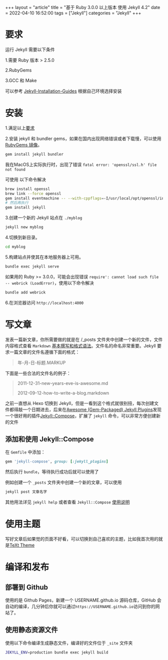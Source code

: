 +++
layout = "article"
title = "基于 Ruby 3.0.0 以上版本 使用 Jekyll 4.2"
date = 2022-04-10 16:52:00
tags = ["Jekyll"]
categories = "Jekyll"
+++


要求
===

运行 Jekyll 需要以下条件

1.需要 Ruby 版本 > 2.5.0

2.RubyGems

3.GCC 和 Make

可以参考 [Jekyll-Installation-Guides](https://jekyllrb.com/docs/installation/#guides) 根据自己环境选择安装

安装
===

1.满足以上[要求](https://jekyllrb.com/docs/installation/)

2.安装 jekyll 和 bundler gems，如果在国内出现网络错误或者下载慢，可以使用 [RubyGems 镜像](https://gems.ruby-china.com/)。

``` bash
gem install jekyll bundler
```

我在MacOS上实际执行时，出现了错误 `fatal error: 'openssl/ssl.h' file not found`

可使用 以下命令解决

``` bash
brew install openssl
brew link --force openssl
gem install eventmachine -- --with-cppflags=-I/usr/local/opt/openssl/include
# 然后再执行
gem install jekyll
```

3.创建一个新的 Jekyll 站点在 `./myblog`

``` bash
jekyll new myblog
```

4.切换到新目录。

``` bash
cd myblog
```

5.构建站点并使其在本地服务器上可用。

``` bash
bundle exec jekyll serve
```

如果用的 Ruby >= 3.0.0，可能会出现错误 `require': cannot load such file -- webrick (LoadError)`，使用以下命令解决

``` bash
bundle add webrick
```

6.在浏览器访问 `http://localhost:4000`


写文章
===

发表一篇新文章，你所需要做的就是在 /_posts 文件夹中创建一个新的文件，文件内容格式查看 `Markdown` [基本撰写和格式语法](https://docs.github.com/cn/get-started/writing-on-github/getting-started-with-writing-and-formatting-on-github/basic-writing-and-formatting-syntax)。文件名的命名非常重要。Jekyll 要求一篇文章的文件名遵循下面的格式：

> 年-月-日-标题.MARKUP

下面是一些合法的文件名的例子：

> 2011-12-31-new-years-eve-is-awesome.md
>
> 2012-09-12-how-to-write-a-blog.markdown

之前一直想从 Hexo 切换到 Jekyll，但是一看到这个格式就很别扭，每次创建文件都得敲一个日期进去，后来在[Awesome (Gem-Packaged) Jekyll Plugins](https://github.com/planetjekyll/awesome-jekyll-plugins)发现一个很好用的插件[Jekyll::Compose](https://github.com/jekyll/jekyll-compose)，扩展了 `jekyll` 命令，可以非常方便创建新的文件

添加和使用 Jekyll::Compose
---

在 `Gemfile` 中添加：

``` ruby
gem 'jekyll-compose', group: [:jekyll_plugins]
```

然后执行 `bundle`，等待执行成功后就可以使用了

例如创建一个 `_posts` 文件夹中创建一个新的文章，可以使用

``` bash
jekyll post 文章名字
```

其他用法详见 `jekyll help` 或者查看 `Jekyll::Compose` [使用说明](https://github.com/jekyll/jekyll-compose#usage)


使用主题
===

写好文章后如果觉的页面不好看，可以切换到自己喜欢的主题，比如我首次用的就是[TeXt Theme](https://github.com/kitian616/jekyll-TeXt-theme/blob/master/README-zh.md#%E6%96%87%E6%A1%A3)


编译和发布
===

部署到 Github
---

使用的是 Github Pages，新建一个 USERNAME.github.io 源码仓库，GitHub 会自动的编译，几分钟后你就可以通过`https://USERNAME.github.io`访问到你的网站了。


使用静态资源文件
---

使用以下命令编译生成静态文件，编译好的文件位于 `_site` 文件夹

``` bash
JEKYLL_ENV=production bundle exec jekyll build
```